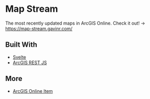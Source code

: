# Map Stream

The most recently updated maps in ArcGIS Online. Check it out! -> https://map-stream.gavinr.com/

## Built With

- [Svelte](https://svelte.dev)
- [ArcGIS REST JS](https://esri.github.io/arcgis-rest-js/)

## More

- [ArcGIS Online Item](https://www.arcgis.com/home/item.html?id=3b5116e1758f49fe83c924b0465c19ed#)
